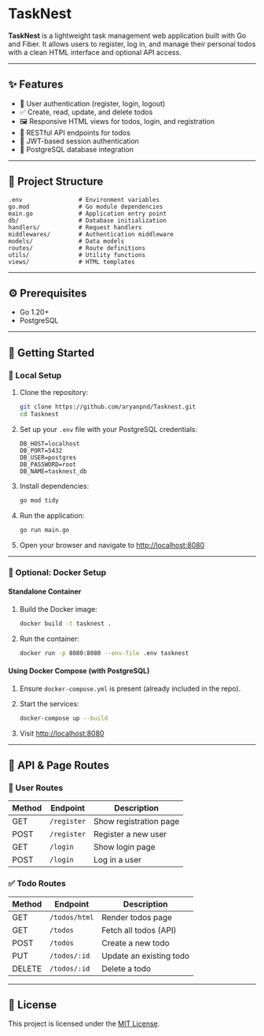 # TaskNest

**TaskNest** is a lightweight task management web application built with Go and Fiber. It allows users to register, log in, and manage their personal todos with a clean HTML interface and optional API access.

---

## ✨ Features

- 🔐 User authentication (register, login, logout)
- ✅ Create, read, update, and delete todos
- 🖼️ Responsive HTML views for todos, login, and registration
- 🧾 RESTful API endpoints for todos
- 🔑 JWT-based session authentication
- 🐘 PostgreSQL database integration

---

## 📁 Project Structure

```text
.env                # Environment variables  
go.mod              # Go module dependencies  
main.go             # Application entry point  
db/                 # Database initialization  
handlers/           # Request handlers  
middlewares/        # Authentication middleware  
models/             # Data models  
routes/             # Route definitions  
utils/              # Utility functions  
views/              # HTML templates  
```

---

## ⚙️ Prerequisites

- Go 1.20+
- PostgreSQL

---

## 🚀 Getting Started

### 🔧 Local Setup

1. Clone the repository:

   ```bash
   git clone https://github.com/aryanpnd/Tasknest.git
   cd Tasknest
   ```

2. Set up your `.env` file with your PostgreSQL credentials:

   ```env
   DB_HOST=localhost
   DB_PORT=5432
   DB_USER=postgres
   DB_PASSWORD=root
   DB_NAME=tasknest_db
   ```

3. Install dependencies:

   ```bash
   go mod tidy
   ```

4. Run the application:

   ```bash
   go run main.go
   ```

5. Open your browser and navigate to [http://localhost:8080](http://localhost:8080)

---

### 🐳 Optional: Docker Setup

#### Standalone Container

1. Build the Docker image:

   ```bash
   docker build -t tasknest .
   ```

2. Run the container:

   ```bash
   docker run -p 8080:8080 --env-file .env tasknest
   ```

#### Using Docker Compose (with PostgreSQL)

1. Ensure `docker-compose.yml` is present (already included in the repo).

2. Start the services:

   ```bash
   docker-compose up --build
   ```

3. Visit [http://localhost:8080](http://localhost:8080)

---

## 🔗 API & Page Routes

### 👤 User Routes

| Method | Endpoint    | Description             |
|--------|-------------|-------------------------|
| GET    | `/register` | Show registration page  |
| POST   | `/register` | Register a new user     |
| GET    | `/login`    | Show login page         |
| POST   | `/login`    | Log in a user           |

### ✅ Todo Routes

| Method | Endpoint       | Description              |
|--------|----------------|--------------------------|
| GET    | `/todos/html`  | Render todos page        |
| GET    | `/todos`       | Fetch all todos (API)    |
| POST   | `/todos`       | Create a new todo        |
| PUT    | `/todos/:id`   | Update an existing todo  |
| DELETE | `/todos/:id`   | Delete a todo            |

---

## 📄 License


This project is licensed under the [MIT License](LICENSE).